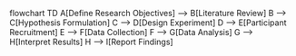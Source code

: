 flowchart TD
    A[Define Research Objectives] --> B[Literature Review]
    B --> C[Hypothesis Formulation]
    C --> D[Design Experiment]
    D --> E[Participant Recruitment]
    E --> F[Data Collection]
    F --> G[Data Analysis]
    G --> H[Interpret Results]
    H --> I[Report Findings]
